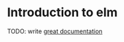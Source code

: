 # Introduction to elm

TODO: write [great documentation](http://jacobian.org/writing/what-to-write/)
